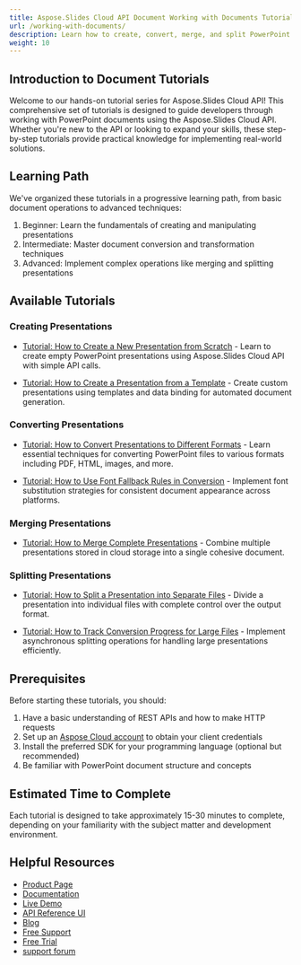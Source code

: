 ```yaml
---
title: Aspose.Slides Cloud API Document Working with Documents Tutorials
url: /working-with-documents/
description: Learn how to create, convert, merge, and split PowerPoint presentations using Aspose.Slides Cloud API with step-by-step tutorials for all skill levels.
weight: 10
---
```


## Introduction to Document Tutorials

Welcome to our hands-on tutorial series for Aspose.Slides Cloud API! This comprehensive set of tutorials is designed to guide developers through working with PowerPoint documents using the Aspose.Slides Cloud API. Whether you're new to the API or looking to expand your skills, these step-by-step tutorials provide practical knowledge for implementing real-world solutions.

## Learning Path

We've organized these tutorials in a progressive learning path, from basic document operations to advanced techniques:

1. Beginner: Learn the fundamentals of creating and manipulating presentations
2. Intermediate: Master document conversion and transformation techniques
3. Advanced: Implement complex operations like merging and splitting presentations

## Available Tutorials

### Creating Presentations

- [Tutorial: How to Create a New Presentation from Scratch](/working-with-documents/create-new-presentation/) - Learn to create empty PowerPoint presentations using Aspose.Slides Cloud API with simple API calls.

- [Tutorial: How to Create a Presentation from a Template](/working-with-documents/use-document-template/) - Create custom presentations using templates and data binding for automated document generation.

### Converting Presentations

- [Tutorial: How to Convert Presentations to Different Formats](/working-with-documents/convert-presentations/) - Learn essential techniques for converting PowerPoint files to various formats including PDF, HTML, images, and more.

- [Tutorial: How to Use Font Fallback Rules in Conversion](/working-with-documents/font-fallback) - Implement font substitution strategies for consistent document appearance across platforms.


### Merging Presentations

- [Tutorial: How to Merge Complete Presentations](/working-with-documents/merge-presentations/) - Combine multiple presentations stored in cloud storage into a single cohesive document.


### Splitting Presentations

- [Tutorial: How to Split a Presentation into Separate Files](/working-with-documents/split-presentations/) - Divide a presentation into individual files with complete control over the output format.

- [Tutorial: How to Track Conversion Progress for Large Files](/working-with-documents/track-conversion-status/) - Implement asynchronous splitting operations for handling large presentations efficiently.

## Prerequisites

Before starting these tutorials, you should:

1. Have a basic understanding of REST APIs and how to make HTTP requests
2. Set up an [Aspose Cloud account](https://dashboard.aspose.cloud/) to obtain your client credentials
3. Install the preferred SDK for your programming language (optional but recommended)
4. Be familiar with PowerPoint document structure and concepts

## Estimated Time to Complete

Each tutorial is designed to take approximately 15-30 minutes to complete, depending on your familiarity with the subject matter and development environment.

## Helpful Resources

- [Product Page](https://products.aspose.cloud/slides/)
- [Documentation](https://docs.aspose.cloud/slides/)
- [Live Demo](https://products.aspose.app/slides/family)
- [API Reference UI](https://reference.aspose.cloud/slides/)
- [Blog](https://blog.aspose.cloud/category/slides/)
- [Free Support](https://forum.aspose.cloud/c/slides/15)
- [Free Trial](https://dashboard.aspose.cloud/#/apps)
- [support forum](https://forum.aspose.cloud/c/slides/15)
